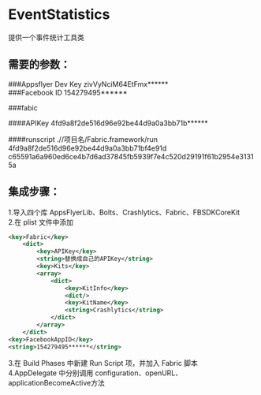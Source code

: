 # EventStatistics
提供一个事件统计工具类

## 需要的参数：

###Appsflyer Dev Key  zivVyNciM64EtFmx******</br>
###Facebook ID        154279495******</br>

###fabic 

####APIKey 4fd9a8f2de516d96e92be44d9a0a3bb71b******</br>

####runscript
.//项目名/Fabric.framework/run 4fd9a8f2de516d96e92be44d9a0a3bb71bf4e91d c65591a6a960ed6ce4b7d6ad37845fb5939f7e4c520d29191f61b2954e31315a</br>


## 集成步骤：
1.导入四个库 AppsFlyerLib、Bolts、Crashlytics、Fabric、FBSDKCoreKit</br>
2.在 plist 文件中添加</br>
```XML
<key>Fabric</key>
    <dict>
        <key>APIKey</key>
        <string>替换成自己的APIKey</string>
        <key>Kits</key>
        <array>
            <dict>
                <key>KitInfo</key>
                <dict/>
                <key>KitName</key>
                <string>Crashlytics</string>
            </dict>
        </array>
    </dict>
<key>FacebookAppID</key>
<string>154279495******</string>
```

3.在 Build Phases 中新建 Run Script 项，并加入 Fabric 脚本</br>
4.AppDelegate 中分别调用 configuration、openURL、applicationBecomeActive方法</br>

